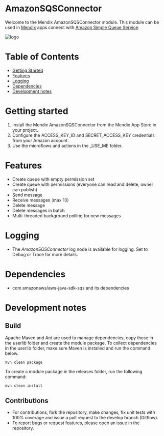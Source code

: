 # AmazonSQSConnector

Welcome to the Mendix AmazonSQSConnector module. This module can be used in [Mendix](http://www.mendix.com) apps connect with [Amazon Simple Queue Service](https://aws.amazon.com/sqs/).

![logo][1]

# Table of Contents

* [Getting Started](#getting-started)
* [Features](#features)
* [Logging](#logging)
* [Dependencies](#dependencies)
* [Development notes](#development-notes)

# Getting started
1. Install the Mendix AmazonSQSConnector from the Mendix App Store in your project.
2. Configure the ACCESS_KEY_ID and SECRET_ACCESS_KEY credentials from your Amazon account.
3. Use the microflows and actions in the _USE_ME folder.

# Features
* Create queue with empty permission set
* Create queue with permissions (everyone can read and delete, owner can publish)
* Send message
* Receive messages (max 10)
* Delete message
* Delete messages in batch
* Multi-threaded background polling for new messages

# Logging
* The *AmazonSQSConnector* log node is available for logging. Set to Debug or Trace for more details.

# Dependencies
* com.amazonaws/aws-java-sdk-sqs and its dependencies

# Development notes

## Build
Apache Maven and Ant are used to manage dependencies, copy those in the userlib folder and create the module package. To collect dependencies in the userlib folder, make sure Maven is installed and run the command below.
```
mvn clean package
```
To create a module package in the releases folder, run the following command:
```
mvn clean install
```

## Contributions
* For contributions, fork the repository, make changes, fix unit tests with 100% coverage and issue a pull request to the develop branch (Gitflow).
* To report bugs or request features, please open an issue in the repository.

 [1]: docs/logo.png
